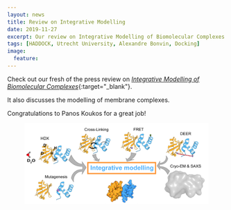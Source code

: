 ```yaml
---
layout: news
title: Review on Integrative Modelling
date: 2019-11-27
excerpt: Our review on Integrative Modelling of Biomolecular Complexes is out
tags: [HADDOCK, Utrecht University, Alexandre Bonvin, Docking]
image:
  feature:
---
```


Check out our fresh of the press review on [_Integrative Modelling of Biomolecular Complexes_](https://doi.org/10.1016/j.jmb.2019.11.009){:target="_blank"}.


It also discusses the modelling of membrane complexes. 


Congratulations to Panos Koukos for a great job!


<figure align="center">
        <a href="https://doi.org/10.1016/j.jmb.2019.11.009"><img src="/images/posts/integrative-modelling.png"></a>
</figure>




